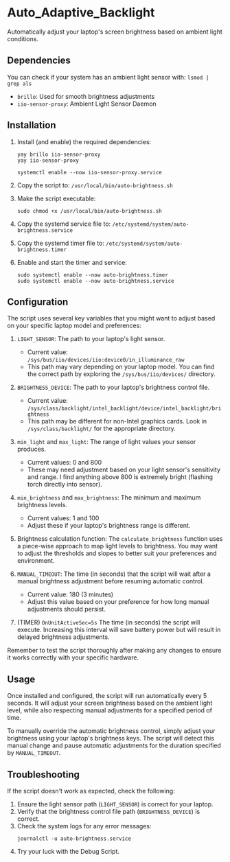 # Auto_Adaptive_Backlight
Automatically adjust your laptop's screen brightness based on ambient light conditions.

## Dependencies
You can check if your system has an ambient light sensor with: ```lsmod | grep als```

- `brillo`: Used for smooth brightness adjustments
- `iio-sensor-proxy`: Ambient Light Sensor Daemon

## Installation

1. Install (and enable) the required dependencies:
   ```
   yay brillo iio-sensor-proxy
   yay iio-sensor-proxy
   
   systemctl enable --now iio-sensor-proxy.service
   ```

2. Copy the script to: `/usr/local/bin/auto-brightness.sh`

3. Make the script executable:
   ```
   sudo chmod +x /usr/local/bin/auto-brightness.sh
   ```
   
4. Copy the systemd service file to: `/etc/systemd/system/auto-brightness.service`

5. Copy the systemd timer file to: `/etc/systemd/system/auto-brightness.timer`

6. Enable and start the timer and service:
   ```
   sudo systemctl enable --now auto-brightness.timer
   sudo systemctl enable --now auto-brightness.service
   ```

## Configuration

The script uses several key variables that you might want to adjust based on your specific laptop model and preferences:

1. `LIGHT_SENSOR`: The path to your laptop's light sensor. 
   - Current value: `/sys/bus/iio/devices/iio:device0/in_illuminance_raw`
   - This path may vary depending on your laptop model. You can find the correct path by exploring the `/sys/bus/iio/devices/` directory.

2. `BRIGHTNESS_DEVICE`: The path to your laptop's brightness control file.
   - Current value: `/sys/class/backlight/intel_backlight/device/intel_backlight/brightness`
   - This path may be different for non-Intel graphics cards. Look in `/sys/class/backlight/` for the appropriate directory.

3. `min_light` and `max_light`: The range of light values your sensor produces.
   - Current values: 0 and 800
   - These may need adjustment based on your light sensor's sensitivity and range. I find anything above 800 is extremely bright (flashing torch directly into sensor).

4. `min_brightness` and `max_brightness`: The minimum and maximum brightness levels.
   - Current values: 1 and 100
   - Adjust these if your laptop's brightness range is different.

5. Brightness calculation function: The `calculate_brightness` function uses a piece-wise approach to map light levels to brightness. You may want to adjust the thresholds and slopes to better suit your preferences and environment.

6. `MANUAL_TIMEOUT`: The time (in seconds) that the script will wait after a manual brightness adjustment before resuming automatic control.
   - Current value: 180 (3 minutes)
   - Adjust this value based on your preference for how long manual adjustments should persist.

7. (TIMER) `OnUnitActiveSec=5s` The time (in seconds) the script will execute. Increasing this interval will save battery power but will result in delayed brightness adjustments.

Remember to test the script thoroughly after making any changes to ensure it works correctly with your specific hardware.

## Usage

Once installed and configured, the script will run automatically every 5 seconds. It will adjust your screen brightness based on the ambient light level, while also respecting manual adjustments for a specified period of time.

To manually override the automatic brightness control, simply adjust your brightness using your laptop's brightness keys. The script will detect this manual change and pause automatic adjustments for the duration specified by `MANUAL_TIMEOUT`.

## Troubleshooting

If the script doesn't work as expected, check the following:

1. Ensure the light sensor path (`LIGHT_SENSOR`) is correct for your laptop.
2. Verify that the brightness control file path (`BRIGHTNESS_DEVICE`) is correct.
3. Check the system logs for any error messages:
   ```
   journalctl -u auto-brightness.service
   ```
4. Try your luck with the Debug Script.

